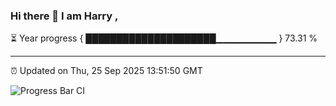 ### Hi there 👋 I am Harry , 

⏳ Year progress { █████████████████████▁▁▁▁▁▁▁▁▁ } 73.31 %

---

⏰ Updated on Thu, 25 Sep 2025 13:51:50 GMT

![Progress Bar CI](https://github.com/duykhang68/duykhang68/workflows/Progress%20Bar%20CI/badge.svg)
